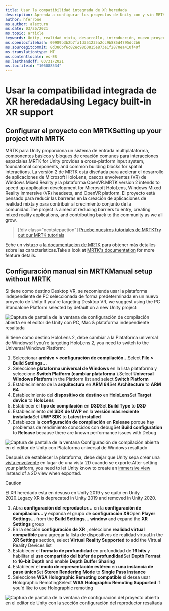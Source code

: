 ```yaml
---
title: Usar la compatibilidad integrada de XR heredada
description: Aprenda a configurar los proyectos de Unity con y sin MRTK con la compatibilidad integrada de XR heredada.
author: hferrone
ms.author: alexturn
ms.date: 03/26/2021
ms.topic: article
keywords: Unity, realidad mixta, desarrollo, introducción, nuevo proyecto, Windows Mixed Reality, UWP, XR, rendimiento, heredado, MRTK
ms.openlocfilehash: 09989b3b2b7fa1d351235a2cc9b885d4795dc2b6
ms.sourcegitcommit: 8d386bf6c82ec9860815e873e1f2870ea410f40f
ms.translationtype: MT
ms.contentlocale: es-ES
ms.lasthandoff: 03/31/2021
ms.locfileid: "106088534"
---
```

# <a name="using-legacy-built-in-xr-support"></a><span data-ttu-id="40dfc-104">Usar la compatibilidad integrada de XR heredada</span><span class="sxs-lookup"><span data-stu-id="40dfc-104">Using Legacy built-in XR support</span></span>

## <a name="setting-up-your-project-with-mrtk"></a><span data-ttu-id="40dfc-105">Configurar el proyecto con MRTK</span><span class="sxs-lookup"><span data-stu-id="40dfc-105">Setting up your project with MRTK</span></span>

<span data-ttu-id="40dfc-106">MRTK para Unity proporciona un sistema de entrada multiplataforma, componentes básicos y bloques de creación comunes para interacciones espaciales.</span><span class="sxs-lookup"><span data-stu-id="40dfc-106">MRTK for Unity provides a cross-platform input system, foundational components, and common building blocks for spatial interactions.</span></span> <span data-ttu-id="40dfc-107">La versión 2 de MRTK está diseñada para acelerar el desarrollo de aplicaciones de Microsoft HoloLens, cascos envolventes (VR) de Windows Mixed Reality y la plataforma OpenVR.</span><span class="sxs-lookup"><span data-stu-id="40dfc-107">MRTK version 2 intends to speed up application development for Microsoft HoloLens, Windows Mixed Reality immersive (VR) headsets, and OpenVR platform.</span></span> <span data-ttu-id="40dfc-108">El proyecto está pensado para reducir las barreras en la creación de aplicaciones de realidad mixta y para contribuir al crecimiento conjunto de la comunidad.</span><span class="sxs-lookup"><span data-stu-id="40dfc-108">The project is aimed at reducing barriers to entry, creating mixed reality applications, and contributing back to the community as we all grow.</span></span>

> [!div class="nextstepaction"]
> [<span data-ttu-id="40dfc-109">Pruebe nuestros tutoriales de MRTK</span><span class="sxs-lookup"><span data-stu-id="40dfc-109">Try out our MRTK tutorials</span></span>](https://docs.microsoft.com/windows/mixed-reality/develop/unity/tutorials/mr-learning-base-02?tabs=wsa)

<span data-ttu-id="40dfc-110">Eche un vistazo a [la documentación de MRTK](/windows/mixed-reality/mrtk-unity) para obtener más detalles sobre las características.</span><span class="sxs-lookup"><span data-stu-id="40dfc-110">Take a look at [MRTK's documentation](/windows/mixed-reality/mrtk-unity) for more feature details.</span></span>

## <a name="manual-setup-without-mrtk"></a><span data-ttu-id="40dfc-111">Configuración manual sin MRTK</span><span class="sxs-lookup"><span data-stu-id="40dfc-111">Manual setup without MRTK</span></span>

<span data-ttu-id="40dfc-112">Si tiene como destino Desktop VR, se recomienda usar la plataforma independiente de PC seleccionada de forma predeterminada en un nuevo proyecto de Unity:</span><span class="sxs-lookup"><span data-stu-id="40dfc-112">If you're targeting Desktop VR, we suggest using the PC Standalone Platform selected by default on a new Unity project:</span></span>

![Captura de pantalla de la ventana de configuración de compilación abierta en el editor de Unity con PC, Mac & plataforma independiente resaltada](images/wmr-config-img-3.png)

<span data-ttu-id="40dfc-114">Si tiene como destino HoloLens 2, debe cambiar a la Plataforma universal de Windows:</span><span class="sxs-lookup"><span data-stu-id="40dfc-114">If you're targeting HoloLens 2, you need to switch to the Universal Windows Platform:</span></span>

1.  <span data-ttu-id="40dfc-115">Seleccionar **archivo > configuración de compilación...**</span><span class="sxs-lookup"><span data-stu-id="40dfc-115">Select **File > Build Settings...**</span></span>
2.  <span data-ttu-id="40dfc-116">Seleccione **plataforma universal de Windows** en la lista plataforma y seleccione **Switch Platform (cambiar plataforma** ).</span><span class="sxs-lookup"><span data-stu-id="40dfc-116">Select **Universal Windows Platform** in the Platform list and select **Switch Platform**</span></span>
3.  <span data-ttu-id="40dfc-117">Establecimiento de la **arquitectura** en **ARM 64**</span><span class="sxs-lookup"><span data-stu-id="40dfc-117">Set **Architecture** to **ARM 64**</span></span>
4.  <span data-ttu-id="40dfc-118">Establecimiento del **dispositivo de destino** en **HoloLens**</span><span class="sxs-lookup"><span data-stu-id="40dfc-118">Set **Target device** to **HoloLens**</span></span>
5.  <span data-ttu-id="40dfc-119">Establecer el **tipo de compilación** en **D3D**</span><span class="sxs-lookup"><span data-stu-id="40dfc-119">Set **Build Type** to **D3D**</span></span>
6.  <span data-ttu-id="40dfc-120">Establecimiento del **SDK de UWP** en la **versión más reciente instalada**</span><span class="sxs-lookup"><span data-stu-id="40dfc-120">Set **UWP SDK** to **Latest installed**</span></span>
7.  <span data-ttu-id="40dfc-121">Establezca la **configuración de compilación** en **Release** porque hay problemas de rendimiento conocidos con debug</span><span class="sxs-lookup"><span data-stu-id="40dfc-121">Set **Build configuration** to **Release** because there are known performance issues with Debug</span></span>

![Captura de pantalla de la ventana Configuración de compilación abierta en el editor de Unity con Plataforma universal de Windows resaltado](images/wmr-config-img-4.png)

<span data-ttu-id="40dfc-123">Después de establecer la plataforma, debe dejar que Unity sepa crear una [vista envolvente](../../design/app-views.md) en lugar de una vista 2D cuando se exporte.</span><span class="sxs-lookup"><span data-stu-id="40dfc-123">After setting your platform, you need to let Unity know to create an [immersive view](../../design/app-views.md) instead of a 2D view when exported.</span></span>

> [!CAUTION]
> <span data-ttu-id="40dfc-124">El XR heredado está en desuso en Unity 2019 y se quitó en Unity 2020.</span><span class="sxs-lookup"><span data-stu-id="40dfc-124">Legacy XR is deprecated in Unity 2019 and removed in Unity 2020.</span></span>

1. <span data-ttu-id="40dfc-125">Abra **configuración del reproductor...** en la **configuración de compilación... y** expanda el grupo de **configuración XR**</span><span class="sxs-lookup"><span data-stu-id="40dfc-125">Open **Player Settings...** from the **Build Settings... window** and expand the **XR Settings** group</span></span>
2. <span data-ttu-id="40dfc-126">En la sección **configuración de XR** , seleccione **realidad virtual compatible** para agregar la lista de dispositivos de realidad virtual.</span><span class="sxs-lookup"><span data-stu-id="40dfc-126">In the **XR Settings** section, select **Virtual Reality Supported** to add the Virtual Reality Devices list</span></span>
3. <span data-ttu-id="40dfc-127">Establecer el **formato de profundidad** en profundidad de **16 bits** y habilitar el **uso compartido del búfer de profundidad**</span><span class="sxs-lookup"><span data-stu-id="40dfc-127">Set **Depth Format** to **16-bit Depth** and enable **Depth Buffer Sharing**</span></span>
4. <span data-ttu-id="40dfc-128">Establecer el **modo de representación estéreo** en **una instancia de paso único**</span><span class="sxs-lookup"><span data-stu-id="40dfc-128">Set **Stereo Rendering Mode** to **Single Pass Instance**</span></span>
5. <span data-ttu-id="40dfc-129">Seleccione **WSA Holographic Remoting compatible** si desea usar Holographic Remoting</span><span class="sxs-lookup"><span data-stu-id="40dfc-129">Select **WSA Holographic Remoting Supported** if you'd like to use Holographic remoting</span></span> 

![Captura de pantalla de la ventana de configuración del proyecto abierta en el editor de Unity con la sección configuración del reproductor resaltada](images/wmr-config-img-9.png)